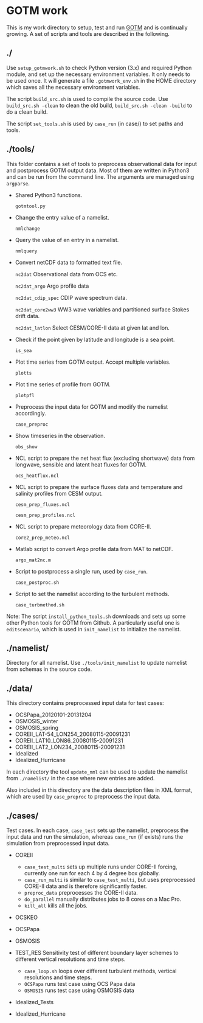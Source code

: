 # GOTM work

This is my work directory to setup, test and run  [GOTM](http://gotm.net) and is continually growing. A set of scripts and tools are described in the following.

## ./
Use `setup_gotmwork.sh` to check Python version (3.x) and required Python module, and set up the necessary environment variables. It only needs to be used once. It will generate a file `.gotmwork_env.sh` in the HOME directory which saves all the necessary environment variables.

The script `build_src.sh` is used to compile the source code. Use `build_src.sh -clean` to clean the old build, `build_src.sh -clean -build` to do a clean build.

The script `set_tools.sh` is used by `case_run` (in case/) to set paths and tools.

## ./tools/

This folder contains a set of tools to preprocess observational data for input and postprocess GOTM output data. Most of them are written in Python3 and can be run from the command line. The arguments are managed using `argparse`.

- Shared Python3 functions.

  `gotmtool.py`

- Change the entry value of a namelist.

  `nmlchange`

- Query the value of en entry in a namelist.

  `nmlquery`

- Convert netCDF data to formatted text file.

  `nc2dat` Observational data from OCS etc.

  `nc2dat_argo` Argo profile data

  `nc2dat_cdip_spec` CDIP wave spectrum data.

  `nc2dat_core2ww3` WW3 wave variables and partitioned surface Stokes drift data.

  `nc2dat_latlon` Select CESM/CORE-II data at given lat and lon.

- Check if the point given by latitude and longitude is a sea point.

  `is_sea`

- Plot time series from GOTM output. Accept multiple variables.

  `plotts`

- Plot time series of profile from GOTM.

  `plotpfl`

- Preprocess the input data for GOTM and modify the namelist accordingly.

  `case_preproc`

- Show timeseries in the observation.

  `obs_show`

- NCL script to prepare the net heat flux (excluding shortwave) data from longwave, sensible and latent heat fluxes for GOTM.

  `ocs_heatflux.ncl`

- NCL script to prepare the surface fluxes data and temperature and salinity profiles from CESM output.

  `cesm_prep_fluxes.ncl`

  `cesm_prep_profiles.ncl`

- NCL script to prepare meteorology data from CORE-II.

  `core2_prep_meteo.ncl`

- Matlab script to convert Argo profile data from MAT to netCDF.

  `argo_mat2nc.m`

- Script to postprocess a single run, used by `case_run`.

  `case_postproc.sh`

- Script to set the namelist according to the turbulent methods.

  `case_turbmethod.sh`

Note: The script `install_python_tools.sh` downloads and sets up some other Python tools for GOTM from Github. A particularly useful one is `editscenario`, which is used in `init_namelist` to initialize the namelist.

## ./namelist/

Directory for all namelist. Use `./tools/init_namelist` to update namelist from schemas in the source code.


## ./data/

This directory contains preprocessed input data for test cases:

- OCSPapa_20120101-20131204
- OSMOSIS_winter
- OSMOSIS_spring
- COREII_LAT-54_LON254_20080115-20091231
- COREII_LAT10_LON86_20080115-20091231
- COREII_LAT2_LON234_20080115-20091231
- Idealized
- Idealized_Hurricane

In each directory the tool `update_nml` can be used to update the namelist from `./namelist/` in the case where new entries are added.

Also included in this directory are the data description files in XML format, which are used by `case_preproc` to preprocess the input data.


## ./cases/

Test cases. In each case, `case_test` sets up the namelist, preprocess the input data and run the simulation, whereas `case_run` (if exists) runs the simulation from preprocessed input data.

- COREII

  - `case_test_multi` sets up multiple runs under CORE-II forcing, currently one run for each 4 by 4 degree box globally.
  - `case_run_multi` is similar to `case_test_multi`, but uses preprocessed CORE-II data and is therefore significantly faster.
  - `preproc_data` preprocesses the CORE-II data.
  - `do_parallel` manually distributes jobs to 8 cores on a Mac Pro.
  - `kill_all` kills all the jobs.

- OCSKEO

- OCSPapa

- OSMOSIS

- TEST_RES
Sensitivity test of different boundary layer schemes to different vertical resolutions and time steps.
   - `case_loop.sh` loops over different turbulent methods, vertical resolutions and time steps.
   - `OCSPapa` runs test case using OCS Papa data
   - `OSMOSIS` runs test case using OSMOSIS data

- Idealized_Tests
- Idealized_Hurricane
